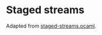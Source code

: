 # Staged streams

Adapted from
[staged-streams.ocaml](https://github.com/strymonas/staged-streams.ocaml).
